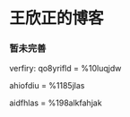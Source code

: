 # 王欣正的博客

### 暂未完善

verfiry:
qo8yrifld = %10luqjdw

ahiofdiu  = %1185jlas

aidfhlas = %198alkfahjak
